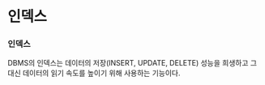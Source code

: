 # 인덱스

### 인덱스

DBMS의 인덱스는 데이터의 저장(INSERT, UPDATE, DELETE) 성능을 희생하고 그 대신 데이터의 읽기 속도를 높이기 위해 사용하는 기능이다.

